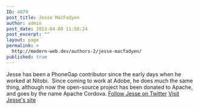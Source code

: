 ```yaml
---
ID: 4879
post_title: Jesse MacFadyen
author: admin
post_date: 2013-04-08 11:58:24
post_excerpt: ""
layout: page
permalink: >
  http://modern-web.dev/authors-2/jesse-macfadyen/
published: true
---
```

Jesse has been a PhoneGap contributor since the early days when he worked at Nitobi.  Since coming to work at Adobe, he does much the same thing, although now the open-source project has been donated to Apache, and goes by the name Apache Cordova. [Follow Jesse on Twitter][1] [Visit Jesse's site][2]

 [1]: https://twitter.com/purplecabbage
 [2]: http://www.risingj.com